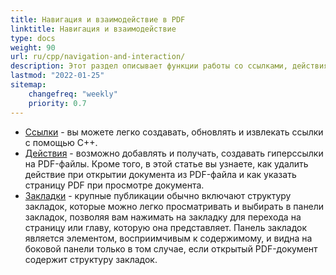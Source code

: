 ```yaml
---
title: Навигация и взаимодействие в PDF 
linktitle: Навигация и взаимодействие
type: docs
weight: 90
url: ru/cpp/navigation-and-interaction/
description: Этот раздел описывает функции работы со ссылками, действиями и закладками.
lastmod: "2022-01-25"
sitemap:
    changefreq: "weekly"
    priority: 0.7
---
```


- [Ссылки](/pdf/cpp/links/) - вы можете легко создавать, обновлять и извлекать ссылки с помощью C++.
- [Действия](/pdf/cpp/actions/) - возможно добавлять и получать, создавать гиперссылки на PDF-файлы. Кроме того, в этой статье вы узнаете, как удалить действие при открытии документа из PDF-файла и как указать страницу PDF при просмотре документа.
- [Закладки](/pdf/cpp/bookmarks/) - крупные публикации обычно включают структуру закладок, которые можно легко просматривать и выбирать в панели закладок, позволяя вам нажимать на закладку для перехода на страницу или главу, которую она представляет. Панель закладок является элементом, восприимчивым к содержимому, и видна на боковой панели только в том случае, если открытый PDF-документ содержит структуру закладок.